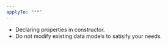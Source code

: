 ```yaml
---
applyTo: "**"
---
```


- Declaring properties in constructor.
- Do not modify existing data models to satisify your needs.
